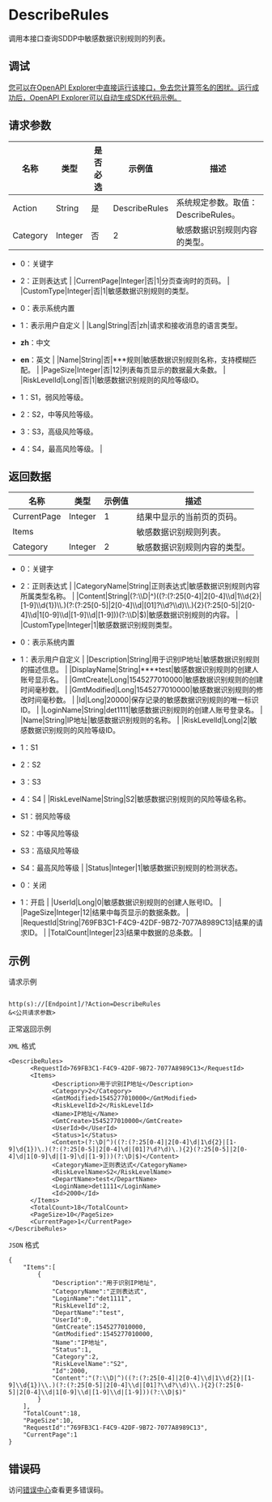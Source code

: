 # DescribeRules

调用本接口查询SDDP中敏感数据识别规则的列表。

## 调试

[您可以在OpenAPI Explorer中直接运行该接口，免去您计算签名的困扰。运行成功后，OpenAPI Explorer可以自动生成SDK代码示例。](https://api.aliyun.com/#product=Sddp&api=DescribeRules&type=RPC&version=2019-01-03)

## 请求参数

|名称|类型|是否必选|示例值|描述|
|--|--|----|---|--|
|Action|String|是|DescribeRules|系统规定参数。取值：DescribeRules。 |
|Category|Integer|否|2|敏感数据识别规则内容的类型。

 -   0：关键字
-   2：正则表达式 |
|CurrentPage|Integer|否|1|分页查询时的页码。 |
|CustomType|Integer|否|1|敏感数据识别规则的类型。

 -   0：表示系统内置
-   1：表示用户自定义 |
|Lang|String|否|zh|请求和接收消息的语言类型。

 -   **zh**：中文
-   **en**：英文 |
|Name|String|否|\*\*\*规则|敏感数据识别规则名称，支持模糊匹配。 |
|PageSize|Integer|否|12|列表每页显示的数据最大条数。 |
|RiskLevelId|Long|否|1|敏感数据识别规则的风险等级ID。

 -   1：S1，弱风险等级。
-   2：S2，中等风险等级。
-   3：S3，高级风险等级。
-   4：S4，最高风险等级。 |

## 返回数据

|名称|类型|示例值|描述|
|--|--|---|--|
|CurrentPage|Integer|1|结果中显示的当前页的页码。 |
|Items| | |敏感数据识别规则列表。 |
|Category|Integer|2|敏感数据识别规则内容的类型。

 -   0：关键字
-   2：正则表达式 |
|CategoryName|String|正则表达式|敏感数据识别规则内容所属类型名称。 |
|Content|String|\(?:\\\\D\|^\)\(\(?:\(?:25\[0-4\]\|2\[0-4\]\\\\d\|1\\\\d\{2\}\|\[1-9\]\\\\d\{1\}\)\\\\.\)\(?:\(?:25\[0-5\]\|2\[0-4\]\\\\d\|\[01\]?\\\\d?\\\\d\)\\\\.\)\{2\}\(?:25\[0-5\]\|2\[0-4\]\\\\d\|1\[0-9\]\\\\d\|\[1-9\]\\\\d\|\[1-9\]\)\)\(?:\\\\D\|$\)|敏感数据识别规则的内容。 |
|CustomType|Integer|1|敏感数据识别规则类型。

 -   0：表示系统内置
-   1：表示用户自定义 |
|Description|String|用于识别IP地址|敏感数据识别规则的描述信息。 |
|DisplayName|String|\*\*\*\*test|敏感数据识别规则的创建人账号显示名。 |
|GmtCreate|Long|1545277010000|敏感数据识别规则的创建时间毫秒数。 |
|GmtModified|Long|1545277010000|敏感数据识别规则的修改时间毫秒数。 |
|Id|Long|20000|保存记录的敏感数据识别规则的唯一标识ID。 |
|LoginName|String|det1111|敏感数据识别规则的创建人账号登录名。 |
|Name|String|IP地址|敏感数据识别规则的名称。 |
|RiskLevelId|Long|2|敏感数据识别规则的风险等级ID。

 -   1：S1
-   2：S2
-   3：S3
-   4：S4 |
|RiskLevelName|String|S2|敏感数据识别规则的风险等级名称。

 -   S1：弱风险等级
-   S2：中等风险等级
-   S3：高级风险等级
-   S4：最高风险等级 |
|Status|Integer|1|敏感数据识别规则的检测状态。

 -   0：关闭
-   1：开启 |
|UserId|Long|0|敏感数据识别规则的创建人账号ID。 |
|PageSize|Integer|12|结果中每页显示的数据条数。 |
|RequestId|String|769FB3C1-F4C9-42DF-9B72-7077A8989C13|结果的请求ID。 |
|TotalCount|Integer|23|结果中数据的总条数。 |

## 示例

请求示例

```

http(s)://[Endpoint]/?Action=DescribeRules
&<公共请求参数>

```

正常返回示例

`XML` 格式

```
<DescribeRules>
	  <RequestId>769FB3C1-F4C9-42DF-9B72-7077A8989C13</RequestId>
	  <Items>
		    <Description>用于识别IP地址</Description>
		    <Category>2</Category>
		    <GmtModified>1545277010000</GmtModified>
		    <RiskLevelId>2</RiskLevelId>
		    <Name>IP地址</Name>
		    <GmtCreate>1545277010000</GmtCreate>
		    <UserId>0</UserId>
		    <Status>1</Status>
		    <Content>(?:\D|^)((?:(?:25[0-4]|2[0-4]\d|1\d{2}|[1-9]\d{1})\.)(?:(?:25[0-5]|2[0-4]\d|[01]?\d?\d)\.){2}(?:25[0-5]|2[0-4]\d|1[0-9]\d|[1-9]\d|[1-9]))(?:\D|$)</Content>
		    <CategoryName>正则表达式</CategoryName>
		    <RiskLevelName>S2</RiskLevelName>
		    <DepartName>test</DepartName>
		    <LoginName>det1111</LoginName>
		    <Id>2000</Id>
	  </Items>
	  <TotalCount>18</TotalCount>
	  <PageSize>10</PageSize>
	  <CurrentPage>1</CurrentPage>
</DescribeRules>
```

`JSON` 格式

```
{
	"Items":[
		{
			"Description":"用于识别IP地址",
			"CategoryName":"正则表达式",
			"LoginName":"det1111",
			"RiskLevelId":2,
			"DepartName":"test",
			"UserId":0,
			"GmtCreate":1545277010000,
			"GmtModified":1545277010000,
			"Name":"IP地址",
			"Status":1,
			"Category":2,
			"RiskLevelName":"S2",
			"Id":2000,
			"Content":"(?:\\D|^)((?:(?:25[0-4]|2[0-4]\\d|1\\d{2}|[1-9]\\d{1})\\.)(?:(?:25[0-5]|2[0-4]\\d|[01]?\\d?\\d)\\.){2}(?:25[0-5]|2[0-4]\\d|1[0-9]\\d|[1-9]\\d|[1-9]))(?:\\D|$)"
		}
	],
	"TotalCount":18,
	"PageSize":10,
	"RequestId":"769FB3C1-F4C9-42DF-9B72-7077A8989C13",
	"CurrentPage":1
}
```

## 错误码

访问[错误中心](https://error-center.aliyun.com/status/product/Sddp)查看更多错误码。

